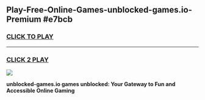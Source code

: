 
## Play-Free-Online-Games-unblocked-games.io-Premium #e7bcb
<h3>
<a href="https://premium.freeplayer.one?title=unblocked-games.io&ref=8M">CLICK TO PLAY</a></h3>
<hr>

<h3>
<a href="https://premium.freeplayer.one?title=unblocked-games.io&ref=8M">CLICK 2 PLAY</a>
  
</h3>

<a href="https://premium.freeplayer.one?title=unblocked-games.io&ref=8M"><img src="https://clearcache.store/games.png"></a>


**unblocked-games.io games unblocked: Your Gateway to Fun and Accessible Online Gaming**
